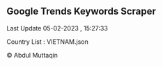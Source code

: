 

## Google Trends Keywords Scraper 
 
Last Update 05-02-2023 , 15:27:33

Country List :
VIETNAM.json



© Abdul Muttaqin 
